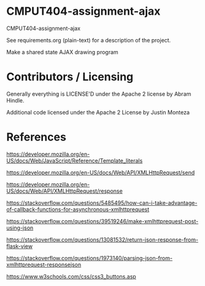 CMPUT404-assignment-ajax
==============================

CMPUT404-assignment-ajax

See requirements.org (plain-text) for a description of the project.

Make a shared state AJAX drawing program

Contributors / Licensing
========================

Generally everything is LICENSE'D under the Apache 2 license by Abram Hindle.

Additional code licensed under the Apache 2 License by Justin Monteza

References
========================

https://developer.mozilla.org/en-US/docs/Web/JavaScript/Reference/Template_literals

https://developer.mozilla.org/en-US/docs/Web/API/XMLHttpRequest/send

https://developer.mozilla.org/en-US/docs/Web/API/XMLHttpRequest/response

https://stackoverflow.com/questions/5485495/how-can-i-take-advantage-of-callback-functions-for-asynchronous-xmlhttprequest

https://stackoverflow.com/questions/39519246/make-xmlhttprequest-post-using-json

https://stackoverflow.com/questions/13081532/return-json-response-from-flask-view

https://stackoverflow.com/questions/1973140/parsing-json-from-xmlhttprequest-responsejson

https://www.w3schools.com/css/css3_buttons.asp

